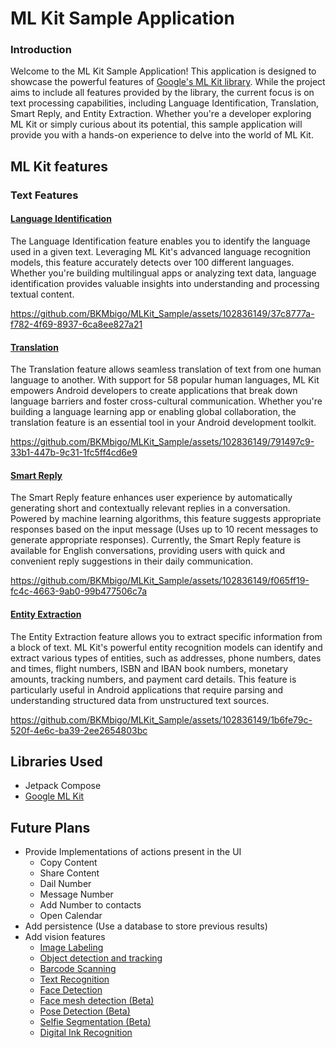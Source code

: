 # ML Kit Sample Application
### Introduction
Welcome to the ML Kit Sample Application! This application is designed to showcase the powerful features of [Google's ML Kit library](https://developers.google.com/ml-kit). While the project aims to include all features provided by the library, the current focus is on text processing capabilities, including Language Identification, Translation, Smart Reply, and Entity Extraction. Whether you're a developer exploring ML Kit or simply curious about its potential, this sample application will provide you with a hands-on experience to delve into the world of ML Kit.

## ML Kit features

### Text Features
#### [Language Identification](https://developers.google.com/ml-kit/language/identification)
The Language Identification feature enables you to identify the language used in a given text. Leveraging ML Kit's advanced language recognition models, this feature accurately detects over 100 different languages. Whether you're building multilingual apps or analyzing text data, language identification provides valuable insights into understanding and processing textual content.

https://github.com/BKMbigo/MLKit_Sample/assets/102836149/37c8777a-f782-4f69-8937-6ca8ee827a21

#### [Translation](https://developers.google.com/ml-kit/language/translation)
The Translation feature allows seamless translation of text from one human language to another. With support for 58 popular human languages, ML Kit empowers Android developers to create applications that break down language barriers and foster cross-cultural communication. Whether you're building a language learning app or enabling global collaboration, the translation feature is an essential tool in your Android development toolkit.

https://github.com/BKMbigo/MLKit_Sample/assets/102836149/791497c9-33b1-447b-9c31-1fc5ff4cd6e9

#### [Smart Reply](https://developers.google.com/ml-kit/language/smart-reply)
The Smart Reply feature enhances user experience by automatically generating short and contextually relevant replies in a conversation. Powered by machine learning algorithms, this feature suggests appropriate responses based on the input message (Uses up to 10 recent messages to generate appropriate responses). Currently, the Smart Reply feature is available for English conversations, providing users with quick and convenient reply suggestions in their daily communication.

https://github.com/BKMbigo/MLKit_Sample/assets/102836149/f065ff19-fc4c-4663-9ab0-99b477506c7a

#### [Entity Extraction](https://developers.google.com/ml-kit/language/entity-extraction)
The Entity Extraction feature allows you to extract specific information from a block of text. ML Kit's powerful entity recognition models can identify and extract various types of entities, such as addresses, phone numbers, dates and times, flight numbers, ISBN and IBAN book numbers, monetary amounts, tracking numbers, and payment card details. This feature is particularly useful in Android applications that require parsing and understanding structured data from unstructured text sources.

https://github.com/BKMbigo/MLKit_Sample/assets/102836149/1b6fe79c-520f-4e6c-ba39-2ee2654803bc

## Libraries Used
* Jetpack Compose
* [Google ML Kit](https://developers.google.com/ml-kit)

## Future Plans
* Provide Implementations of actions present in the UI
  * Copy Content
  * Share Content
  * Dail Number
  * Message Number
  * Add Number to contacts
  * Open Calendar
* Add persistence (Use a database to store previous results)
* Add vision features
  * [Image Labeling](https://developers.google.com/ml-kit/vision/image-labeling)
  * [Object detection and tracking](https://developers.google.com/ml-kit/vision/object-detection)
  * [Barcode Scanning](https://developers.google.com/ml-kit/vision/barcode-scanning)
  * [Text Recognition](https://developers.google.com/ml-kit/vision/text-recognition/v2)
  * [Face Detection](https://developers.google.com/ml-kit/vision/face-detection)
  * [Face mesh detection (Beta)](https://developers.google.com/ml-kit/vision/face-mesh-detection)
  * [Pose Detection (Beta)](https://developers.google.com/ml-kit/vision/pose-detection)
  * [Selfie Segmentation (Beta)](https://developers.google.com/ml-kit/vision/selfie-segmentation)
  * [Digital Ink Recognition](https://developers.google.com/ml-kit/vision/digital-ink-recognition)
